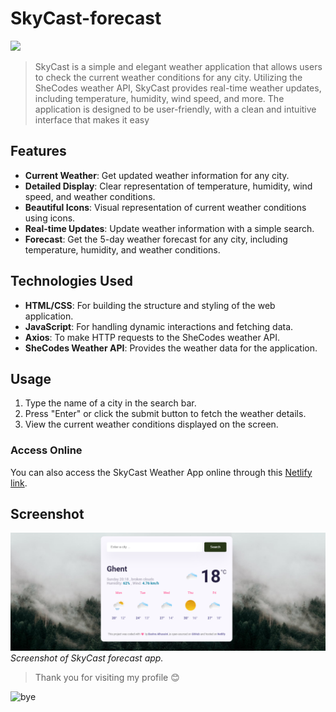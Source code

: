 # SkyCast-forecast

![](https://i.gifer.com/origin/36/36eec1afdf73d5af476ae8f9c39a736c_w200.gif)

> SkyCast is a simple and elegant weather application that allows users to check the current weather conditions for any city. Utilizing the SheCodes weather API, SkyCast provides real-time weather updates, including temperature, humidity, wind speed, and more.
> The application is designed to be user-friendly, with a clean and intuitive interface that makes it easy

## Features

- **Current Weather**: Get updated weather information for any city.
- **Detailed Display**: Clear representation of temperature, humidity, wind speed, and weather conditions.
- **Beautiful Icons**: Visual representation of current weather conditions using icons.
- **Real-time Updates**: Update weather information with a simple search.
- **Forecast**: Get the 5-day weather forecast for any city, including temperature, humidity, and weather conditions.

## Technologies Used

- **HTML/CSS**: For building the structure and styling of the web application.
- **JavaScript**: For handling dynamic interactions and fetching data.
- **Axios**: To make HTTP requests to the SheCodes weather API.
- **SheCodes Weather API**: Provides the weather data for the application.

## Usage

1. Type the name of a city in the search bar.
2. Press "Enter" or click the submit button to fetch the weather details.
3. View the current weather conditions displayed on the screen.

### Access Online

You can also access the SkyCast Weather App online through this [Netlify link](https://skycast-application.netlify.app/).

## Screenshot

![Search Weather](./images/skycast-forecast.png)  
_Screenshot of SkyCast forecast app._

> Thank you for visiting my profile 😊

![bye](https://i.chzbgr.com/full/8348516864/hAC95BC93/ill-stand-here-and-continue-to-make-sure-it-stays-nice)
